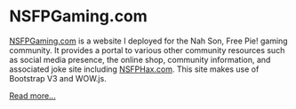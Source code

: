 # NSFPGaming.com

[NSFPGaming.com](http://www.nsfpgaming.com) is a website I deployed for the Nah Son, Free Pie! gaming community. It provides a portal to various other community resources such as social media presence, the online shop, community information, and associated joke site including [NSFPHax.com](https://github.com/isaacyakl/nsfphax.com). This site makes use of Bootstrap V3 and WOW.js.

[Read more...](https://www.isaacyakl.com/work/nsfpgaming)
